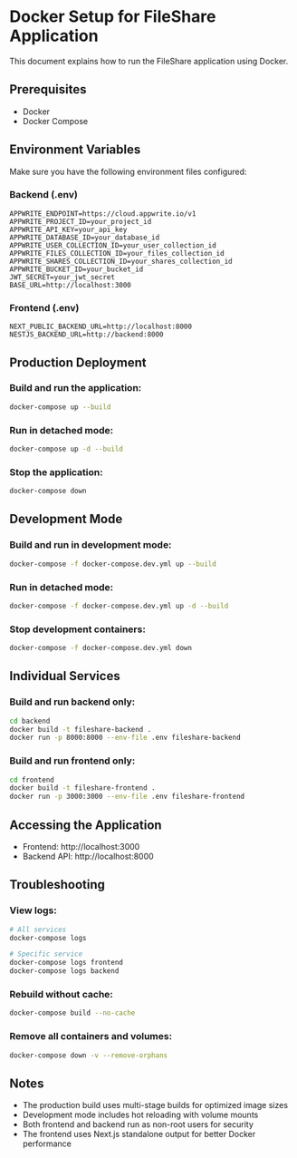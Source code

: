 # Docker Setup for FileShare Application

This document explains how to run the FileShare application using Docker.

## Prerequisites

- Docker
- Docker Compose

## Environment Variables

Make sure you have the following environment files configured:

### Backend (.env)
```
APPWRITE_ENDPOINT=https://cloud.appwrite.io/v1
APPWRITE_PROJECT_ID=your_project_id
APPWRITE_API_KEY=your_api_key
APPWRITE_DATABASE_ID=your_database_id
APPWRITE_USER_COLLECTION_ID=your_user_collection_id
APPWRITE_FILES_COLLECTION_ID=your_files_collection_id
APPWRITE_SHARES_COLLECTION_ID=your_shares_collection_id
APPWRITE_BUCKET_ID=your_bucket_id
JWT_SECRET=your_jwt_secret
BASE_URL=http://localhost:3000
```

### Frontend (.env)
```
NEXT_PUBLIC_BACKEND_URL=http://localhost:8000
NESTJS_BACKEND_URL=http://backend:8000
```

## Production Deployment

### Build and run the application:
```bash
docker-compose up --build
```

### Run in detached mode:
```bash
docker-compose up -d --build
```

### Stop the application:
```bash
docker-compose down
```

## Development Mode

### Build and run in development mode:
```bash
docker-compose -f docker-compose.dev.yml up --build
```

### Run in detached mode:
```bash
docker-compose -f docker-compose.dev.yml up -d --build
```

### Stop development containers:
```bash
docker-compose -f docker-compose.dev.yml down
```

## Individual Services

### Build and run backend only:
```bash
cd backend
docker build -t fileshare-backend .
docker run -p 8000:8000 --env-file .env fileshare-backend
```

### Build and run frontend only:
```bash
cd frontend
docker build -t fileshare-frontend .
docker run -p 3000:3000 --env-file .env fileshare-frontend
```

## Accessing the Application

- Frontend: http://localhost:3000
- Backend API: http://localhost:8000

## Troubleshooting

### View logs:
```bash
# All services
docker-compose logs

# Specific service
docker-compose logs frontend
docker-compose logs backend
```

### Rebuild without cache:
```bash
docker-compose build --no-cache
```

### Remove all containers and volumes:
```bash
docker-compose down -v --remove-orphans
```

## Notes

- The production build uses multi-stage builds for optimized image sizes
- Development mode includes hot reloading with volume mounts
- Both frontend and backend run as non-root users for security
- The frontend uses Next.js standalone output for better Docker performance